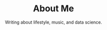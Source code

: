 ---
template: AboutMePage
slug: 'about-me'
title: About Me
featuredImage: 'https://ucarecdn.com/159203d3-881d-4218-baa1-ca4427b48d0d/'
subtitle: 'Writing about lifestyle, music, and data science.'
meta:
  description: This is a meta description.
  title: About
---